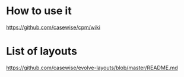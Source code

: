 # How to use it
https://github.com/casewise/cpm/wiki
# List of layouts
https://github.com/casewise/evolve-layouts/blob/master/README.md
